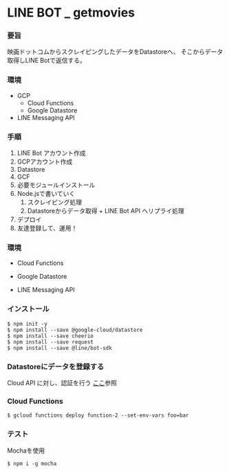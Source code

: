 # LINE BOT _ getmovies
### 要旨
映画ドットコムからスクレイピングしたデータをDatastoreへ、
そこからデータ取得しLINE Botで返信する。

### 環境
- GCP
  - Cloud Functions
  - Google Datastore
- LINE Messaging API

### 手順
1. LINE Bot アカウント作成
2. GCPアカウント作成
3. Datastore
4. GCF 
5. 必要モジュールインストール
6. Node.jsで書いていく
   1. スクレイピング処理
   2. Datastoreからデータ取得 + LINE Bot API へリプライ処理
7. デプロイ 
8. 友達登録して、運用！

### 環境
- Cloud Functions

- Google Datastore

- LINE Messaging API


### インストール
```
$ npm init -y
$ npm install --save @google-cloud/datastore
$ npm install --save cheerio 
$ npm install --save request
$ npm install --save @line/bot-sdk

```

### Datastoreにデータを登録する
Cloud API に対し、認証を行う
[ここ](https://cloud.google.com/docs/authentication/getting-started?hl=ja)参照


### Cloud Functions
```
$ gcloud functions deploy function-2 --set-env-vars foo=bar
```
### テスト
Mochaを使用
```
$ npm i -g mocha
```